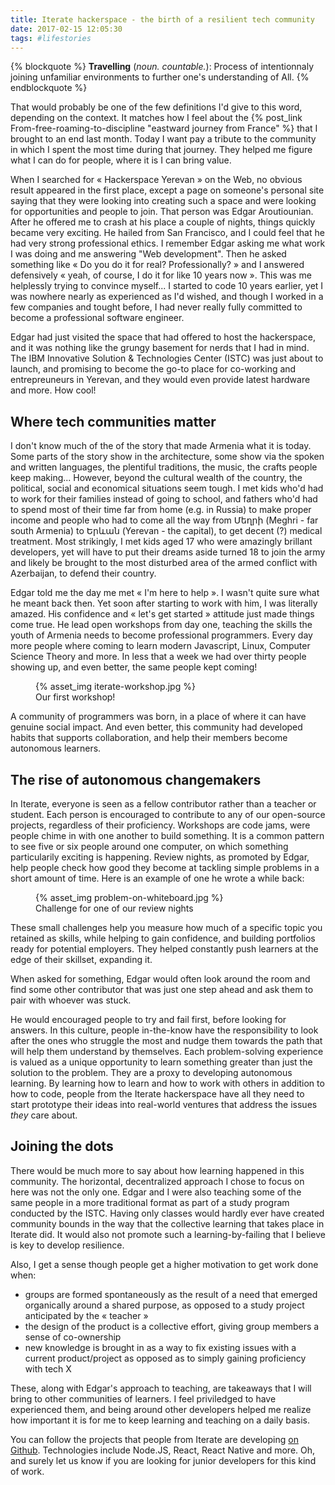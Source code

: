 ```yaml
---
title: Iterate hackerspace - the birth of a resilient tech community
date: 2017-02-15 12:05:30
tags: #lifestories
---
```




{% blockquote %}
**Travelling** (*noun. countable.*): Process of intentionnaly joining unfamiliar environments to further one's understanding of All.
{% endblockquote %}

That would probably be one of the few definitions I'd give to this word, depending on the context. It matches how I feel about the {% post_link From-free-roaming-to-discipline "eastward journey from France" %} that I brought to an end last month.
Today I want pay a tribute to the community in which I spent the most time during that journey. They helped me figure what I can do for people, where it is I can bring value.

<!-- more -->

When I searched for « Hackerspace Yerevan » on the Web, no obvious result appeared in the first place, except a page on someone's personal site saying that they were looking into creating such a space and were looking for opportunities and people to join. That person was Edgar Aroutiounian. After he offered me to crash at his place a couple of nights, things quickly became very exciting. He hailed from San Francisco, and I could feel that he had very strong professional ethics. I remember Edgar asking me what work I was doing and me answering "Web development". Then he asked something like « Do you do it for real? Professionally? » and I answered defensively « yeah, of course, I do it for like 10 years now ». This was me helplessly trying to convince myself... I started to code 10 years earlier, yet I was nowhere nearly as experienced as I'd wished, and though I worked in a few companies and tought before, I had never really fully committed to become a professional software engineer.

Edgar had just visited the space that had offered to host the hackerspace, and it was nothing like the grungy basement for nerds that I had in mind. The IBM Innovative Solution & Technologies Center (ISTC) was just about to launch, and promising to become the go-to place for co-working and entrepreuneurs in Yerevan, and they would even provide latest hardware and more. How cool!


## Where tech communities matter 

I don't know much of the of the story that made Armenia what it is today. Some parts of the story show in the architecture, some show via the spoken and written languages, the plentiful traditions, the music, the crafts people keep making... However, beyond the cultural wealth of the country, the political, social and economical situations seem tough. I met kids who'd had to work for their families instead of going to school, and fathers who'd had to spend most of their time far from home (e.g. in Russia) to make proper income and people who had to come all the way from Մեղրի (Meghri - far south Armenia) to Երևան (Yerevan - the capital), to get decent (?) medical treatment. Most strikingly, I met kids aged 17 who were amazingly brillant developers, yet will have to put their dreams aside turned 18 to join the army and likely be brought to the most disturbed area of the armed conflict with Azerbaijan, to defend their country.

Edgar told me the day me met « I'm here to help ». I wasn't quite sure what he meant back then. Yet soon after starting to work with him, I was literally amazed. His confidence and « let's get started » attitude just made things come true. He lead open workshops from day one, teaching the skills the youth of Armenia needs to become professional programmers.
Every day more people where coming to learn modern Javascript, Linux, Computer Science Theory and more. In less that a week we had over thirty people showing up, and even better, the same people kept coming!

<figure>
{% asset_img iterate-workshop.jpg %}
<figcaption>Our first workshop!</figcaption>
</figure>

A community of programmers was born, in a place of where it can have genuine social impact. And even better, this community had developed habits that supports collaboration, and help their members become autonomous learners.


## The rise of autonomous changemakers

In Iterate, everyone is seen as a fellow contributor rather than a teacher or student. Each person is encouraged to contribute to any of our open-source projects, regardless of their proficiency. Workshops are code jams, were people chime in with one another to build something. It is a common pattern to see five or six people around one computer, on which something particularily exciting is happening. Review nights, as promoted by Edgar, help people check how good they become at tackling simple problems in a short amount of time. Here is an example of one he wrote a while back:

<figure>
{% asset_img problem-on-whiteboard.jpg %}
<figcaption>Challenge for one of our review nights</figcaption>
</figure>

These small challenges help you measure how much of a specific topic you retained as skills, while helping to gain confidence, and building portfolios ready for potential employers. They helped constantly push learners at the edge of their skillset, expanding it.

When asked for something, Edgar would often look around the room and find some other contributor that was just one step ahead and ask them to pair with whoever was stuck. 

He would encouraged people to try and fail first, before looking for answers. In this culture, people in-the-know have the responsibility to look after the ones who struggle the most and nudge them towards the path that will help them understand by themselves. Each problem-solving experience is valued as a unique opportunity to learn something greater than just the solution to the problem. They are a proxy to developing autonomous learning. By learning how to learn and how to work with others in addition to how to code, people from the Iterate hackerspace have all they need to start prototype their ideas into real-world ventures that address the issues *they* care about.


## Joining the dots

There would be much more to say about how learning happened in this community. The horizontal, decentralized approach I chose to focus on here was not the only one. Edgar and I were also teaching some of the same people in a more traditional format as part of a study program conducted by the ISTC. Having only classes would hardly ever have created community bounds in the way that the collective learning that takes place in Iterate did. It would also not promote such a learning-by-failing that I believe is key to develop resilience.

Also, I get a sense though people get a higher motivation to get work done when:

- groups are formed spontaneously as the result of a need that emerged organically around a shared purpose, as opposed to a study project anticipated by the « teacher »
- the design of the product is a collective effort, giving group members a sense of co-ownership
- new knowledge is brought in as a way to fix existing issues with a current product/project as opposed as to simply gaining proficiency with tech X

These, along with Edgar's approach to teaching, are takeaways that I will bring to other communities of learners. I feel priviledged to have experienced them, and being around other developers helped me realize how important it is for me to keep learning and teaching on a daily basis.

You can follow the projects that people from Iterate are developing [on Github](https://github.com/iteratehackerspace). Technologies include Node.JS, React, React Native and more. Oh, and surely let us know if you are looking for junior developers for this kind of work. 


